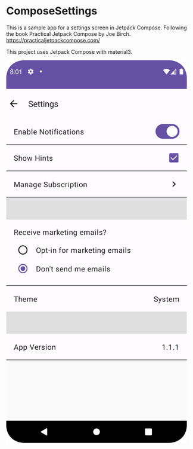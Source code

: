 # ComposeSettings

This is a sample app for a settings screen in Jetpack Compose. Following the book Practical Jetpack Compose by Joe Birch.
https://practicaljetpackcompose.com/

This project uses Jetpack Compose with material3.

![Alt text](/Screenshot_20220620_080156.png?raw=true "")


